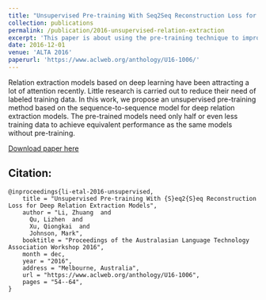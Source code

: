 ```yaml
---
title: "Unsupervised Pre-training With Seq2Seq Reconstruction Loss for Deep Relation Extraction Models"
collection: publications
permalink: /publication/2016-unsupervised-relation-extraction
excerpt: 'This paper is about using the pre-training technique to improve the relation extraction performance.'
date: 2016-12-01
venue: 'ALTA 2016'
paperurl: 'https://www.aclweb.org/anthology/U16-1006/'
---
```

Relation extraction models based on deep learning have been attracting a lot of attention recently. Little research is carried out to reduce their need of labeled training data. In this work, we propose an unsupervised pre-training method based on the sequence-to-sequence model for deep relation extraction models. The pre-trained models need only half or even less training data to achieve equivalent performance as the same models without pre-training.

[Download paper here](https://www.aclweb.org/anthology/U16-1006/)

Citation: 
--
```
@inproceedings{li-etal-2016-unsupervised,
    title = "Unsupervised Pre-training With {S}eq2{S}eq Reconstruction Loss for Deep Relation Extraction Models",
    author = "Li, Zhuang  and
      Qu, Lizhen  and
      Xu, Qiongkai  and
      Johnson, Mark",
    booktitle = "Proceedings of the Australasian Language Technology Association Workshop 2016",
    month = dec,
    year = "2016",
    address = "Melbourne, Australia",
    url = "https://www.aclweb.org/anthology/U16-1006",
    pages = "54--64",
}
```
